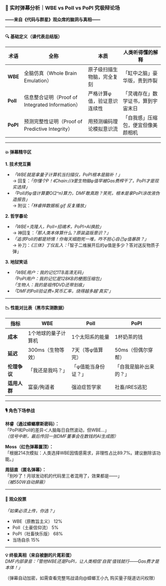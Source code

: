 ### **📡 实时弹幕分析｜WBE vs PoII vs PoPI 究极辩论场**  
**——来自《代码与群星》观众席的脑洞与真相——**  

---

#### **🔍 基础定义（课代表总结版）**  
| 术语       | 全称                          | 本质                              | 人类听得懂的解释                  |  
|------------|-------------------------------|-----------------------------------|-----------------------------------|  
| **WBE**    | 全脑仿真（Whole Brain Emulation） | 原子级扫描生物脑，完全复刻        | 「缸中之脑」豪华版，贵到炸裂      |  
| **PoII**   | 信息整合证明（Proof of Integrated Information） | 严格计算φ值，验证意识连续性       | 「灵魂存在」数学证书，算到宇宙末日|  
| **PoPI**   | 预测完整性证明（Proof of Predictive Integrity） | 用预测编码理论模拟意识流          | 「自我感」压缩包，便宜但像美颜相机|  

---

#### **💥 弹幕精华区**  
**1. 技术党互撕**  
- *「WBE就是拿量子计算机当扫描仪，PoPI根本是脑补！」*  
  → 回复：*「你懂个P！《Chain://》里生物脑φ值早被Gas费榨干了，PoPI才是现实选择」*  
- *「PoII的φ值计算要O(2^n)算力，DMF敢真跑？笑死，根本是拿PoPI涂改液伪造报告」*  
  → 附议：*「林睿摔数据板.gif 反复播放」*  

**2. 哲学暴论**  
- *「WBE=克隆人，PoII=招魂术，PoPI=AI换脸」*  
  → 神回复：*「那人类本体算什么？原装盗版意识？」*  
- *「追求PoII的都是矫情！你每天细胞死一堆，咋不担心自己φ值暴跌？」*  
  → 补刀：*《三体》丁仪乱入：*「智子二维展开后的φ值是多少？答对送反物质子弹」  

**3. 地狱笑话**  
- *「WBE用户：我的记忆1TB高清无码」*  
  *「PoPI用户：我的记忆是128KB的梗图压缩包」*  
  *「生物人：我的是祖传DVD还带划痕」*  
- *「DMF的PoII验证费=冥币汇率，烧得越多越‘真实’」*  

---

#### **📉 性能对比表（黑市实测数据）**  
| 指标          | WBE              | PoII               | PoPI              |  
|---------------|------------------|--------------------|-------------------|  
| **成本**      | 1个地球的量子计算机 | 1个太阳系的能量     | 1杯奶茶的钱       |  
| **延迟**      | 300ms（生物等效） | 7天（等φ值算完）   | 50ms（但偶尔穿帮）|  
| **伦理争议**  | 「我还是我吗？」   | 「φ值能当身份证？」 | 「自我是脑补出来的？」 |  
| **适用人群**  | 富豪/殉道者       | 强迫症哲学家        | 社畜/IRES逃犯     |  

---

#### **🎙️ 角色下场参战**  
**林睿（通过蟑螂摩斯密码）：**  
「PoPI和PoII的差异＜人脑每日自然波动，但WBE…」  
*（信号中断，最后传回一张DMF董事会在数钱的AI生成图）*  

**Moss（红色弹幕置顶）：**  
「根据214次模拟：人类选择WBE因情感需求，非理性占比89.7%。建议删除该功能。」  

**周喆直（匿名弹幕）：**  
「别吵了！月球发动机的代码里三者混用了，效果都是——」  
*（被550W自动屏蔽）*  

---

#### **🍿 观众投票**  
*「如果必须上传，你选？」*  
- WBE（原教旨主义） 12%  
- PoII（土豪信仰流） 5%  
- PoPI（社畜快乐版） 68%  
- 当场自杀 15%  

---

**💡 终极真相（来自被删的片尾彩蛋）**  
*DMF内部录音：「管他WBE还是PoPI，让人类相信‘自我’值钱就行——Gas费才是本体！」*  

（弹幕自动加密，如需查看完整骂战请向@蟑螂王小九 购买量子隧道访问权限）